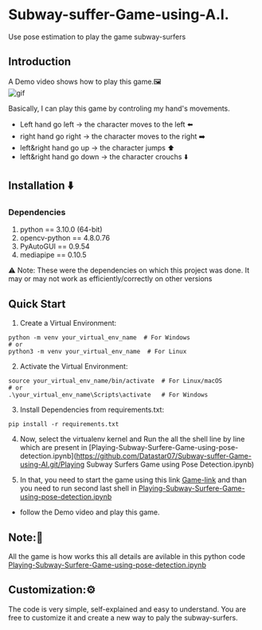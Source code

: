# Subway-suffer-Game-using-A.I.
Use pose estimation to play the game subway-surfers

## Introduction

A Demo video shows how to play this game.🖼️  
![gif](https://github.com/Datastar07/Subway-suffer-Game-using-AI/blob/main/Demo/subway_demo.gif)

Basically, I can play this game by controling my hand's movements. 

- Left hand go left -> the character moves to the left ⬅️
- right hand go right -> the character moves to the right ➡️
- left&right hand go up -> the character jumps ⬆️
- left&right hand go down -> the character crouchs ⬇️

## Installation ⬇️
### Dependencies
1. python == 3.10.0 (64-bit)
2. opencv-python == 4.8.0.76
3. PyAutoGUI == 0.9.54
4. mediapipe == 0.10.5

⚠️ Note: These were the dependencies on which this project was done. It may or may not work as efficiently/correctly on other versions

## Quick Start

1. Create a Virtual Environment:
```
python -m venv your_virtual_env_name  # For Windows
# or
python3 -m venv your_virtual_env_name  # For Linux
```

2. Activate the Virtual Environment:
```
source your_virtual_env_name/bin/activate  # For Linux/macOS
# or
.\your_virtual_env_name\Scripts\activate   # For Windows
```

3. Install Dependencies from requirements.txt:
```
pip install -r requirements.txt
```

4. Now, select the virtualenv kernel and Run the all the shell line by line which are present in [Playing-Subway-Surfere-Game-using-pose-detection.ipynb](https://github.com/Datastar07/Subway-suffer-Game-using-AI.git/Playing Subway Surfers Game using Pose Detection.ipynb)

5. In that, you need to start the game using this link [Game-link](https://poki.com/en/g/subway-surfers) and than you need to run second last shell in [Playing-Subway-Surfere-Game-using-pose-detection.ipynb](https://github.com/Datastar07/Subway-suffer-Game-using-AI/blob/main/Playing%20Subway%20Surfers%20Game%20using%20Pose%20Detection.ipynb)


- follow the Demo video and play this game.

## Note:📌
All the game is how works this all details are avilable in this python code [Playing-Subway-Surfere-Game-using-pose-detection.ipynb](https://github.com/Datastar07/Subway-suffer-Game-using-AI/blob/main/Playing%20Subway%20Surfers%20Game%20using%20Pose%20Detection.ipynb)

## Customization:⚙️
The code is very simple, self-explained and easy to understand. You are free to customize it and create a new way to paly the subway-surfers.
